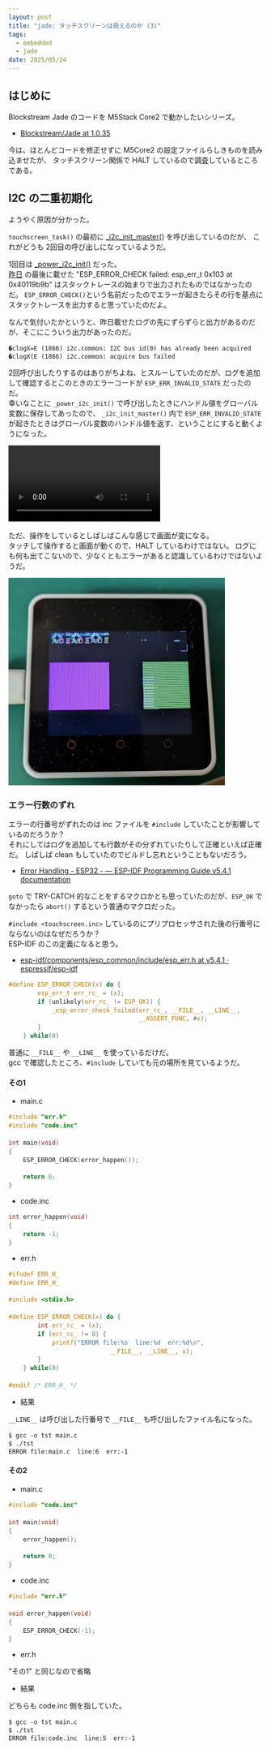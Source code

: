 ```yaml
---
layout: post
title: "jade: タッチスクリーンは扱えるのか (3)"
tags:
  - embedded
  - jade
date: 2025/05/24
---
```


## はじめに

Blockstream Jade のコードを M5Stack Core2 で動かしたいシリーズ。

* [Blockstream/Jade at 1.0.35](https://github.com/Blockstream/Jade/tree/1.0.35)

今は、ほとんどコードを修正せずに M5Core2 の設定ファイルらしきものを読み込ませたが、
タッチスクリーン関係で HALT しているので調査しているところである。

## I2C の二重初期化

ようやく原因が分かった。

`touchscreen_task()` の最初に [_i2c_init_master()](https://github.com/Blockstream/Jade/blob/1.0.35/main/input/touchscreen.inc#L49-L50) を呼び出しているのだが、
これがどうも 2回目の呼び出しになっているようだ。  

1回目は [_power_i2c_init()](https://github.com/Blockstream/Jade/blob/1.0.35/main/power/i2c.inc#L65) だった。  
[昨日](20250523-m5.md) の最後に載せた "ESP_ERROR_CHECK failed: esp_err_t 0x103 at 0x40119b9b" はスタックトレースの始まりで出力されたものではなかったのだ。
`ESP_ERROR_CHECK()`という名前だったのでエラーが起きたらその行を基点にスタックトレースを出力すると思っていたのだよ。

なんで気付いたかというと、昨日載せたログの先にずらずらと出力があるのだが、そこにこういう出力があったのだ。

```log
�clogX=E (1866) i2c.common: I2C bus id(0) has already been acquired
�clogX(E (1866) i2c.common: acquire bus failed
```

2回呼び出したりするのはありがちよね、とスルーしていたのだが、ログを追加して確認するとこのときのエラーコードが `ESP_ERR_INVALID_STATE` だったのだ。  
幸いなことに `_power_i2c_init()` で呼び出したときにハンドル値をグローバル変数に保存してあったので、
`_i2c_init_master()` 内で `ESP_ERR_INVALID_STATE` が起きたときはグローバル変数のハンドル値を返す、ということにすると動くようになった。

<video controls>
  <source src="images/20250524a-1.mp4" type="video/mp4" />
</video>

ただ、操作をしているとしばしばこんな感じで画面が変になる。  
タッチして操作すると画面が動くので、HALT しているわけではない。
ログにも何も出てこないので、少なくともエラーがあると認識しているわけではないようだ。

![image](images/20250524a-2.png)

### エラー行数のずれ

エラーの行番号がずれたのは inc ファイルを `#include` していたことが影響しているのだろうか？  
それにしてはログを追加しても行数がその分ずれていたりして正確といえば正確だ。
しばしば clean もしていたのでビルドし忘れということもないだろう。

* [Error Handling - ESP32 - — ESP-IDF Programming Guide v5.4.1 documentation](https://docs.espressif.com/projects/esp-idf/en/stable/esp32/api-guides/error-handling.html#esp-error-check-macro)

`goto` で TRY-CATCH 的なことをするマクロかとも思っていたのだが、`ESP_OK` でなかったら `abort()` するという普通のマクロだった。

`#include <touchscreen.inc>` しているのにプリプロセッサされた後の行番号にならないのはなぜだろうか？  
ESP-IDF のこの定義になると思う。

* [esp-idf/components/esp_common/include/esp_err.h at v5.4.1 · espressif/esp-idf](https://github.com/espressif/esp-idf/blob/v5.4.1/components/esp_common/include/esp_err.h#L115-L121)

```c
#define ESP_ERROR_CHECK(x) do {                                         \
        esp_err_t err_rc_ = (x);                                        \
        if (unlikely(err_rc_ != ESP_OK)) {                              \
            _esp_error_check_failed(err_rc_, __FILE__, __LINE__,        \
                                    __ASSERT_FUNC, #x);                 \
        }                                                               \
    } while(0)
```

普通に `__FILE__` や `__LINE__` を使っているだけだ。  
gcc で確認したところ、`#include` していても元の場所を見ているようだ。

#### その1

* main.c

```c
#include "err.h"
#include "code.inc"

int main(void)
{
    ESP_ERROR_CHECK(error_happen());

    return 0;
}
```

* code.inc

```c
int error_happen(void)
{
    return -1;
}
```

* err.h

```c
#ifndef ERR_H_
#define ERR_H_

#include <stdio.h>

#define ESP_ERROR_CHECK(x) do {                                         \
        int err_rc_ = (x);                                              \
        if (err_rc_ != 0) {                                             \
            printf("ERROR file:%s  line:%d  err:%d\n",                  \
                            __FILE__, __LINE__, x);                     \
        }                                                               \
    } while(0)

#endif /* ERR_H_ */
```

* 結果

`__LINE__` は呼び出した行番号で `__FILE__` も呼び出したファイル名になった。

```console
$ gcc -o tst main.c
$ ./tst
ERROR file:main.c  line:6  err:-1
```

#### その2

* main.c

```c
#include "code.inc"

int main(void)
{
    error_happen();

    return 0;
}
```

* code.inc

```c
#include "err.h"

void error_happen(void)
{
    ESP_ERROR_CHECK(-1);
}
```


* err.h

"その1" と同じなので省略

* 結果

どちらも code.inc 側を指していた。

```console
$ gcc -o tst main.c
$ ./tst
ERROR file:code.inc  line:5  err:-1
```
